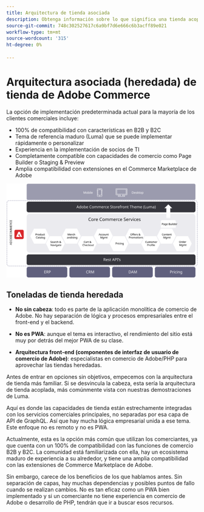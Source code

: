 ```yaml
---
title: Arquitectura de tienda asociada
description: Obtenga información sobre lo que significa una tienda acoplada en el contexto de arquitecturas de comercio de Adobe sin objetivos.
source-git-commit: 748c302527617c6a9bf7d6e666c6b3acff89e021
workflow-type: tm+mt
source-wordcount: '315'
ht-degree: 0%

---
```



# Arquitectura asociada (heredada) de tienda de Adobe Commerce

La opción de implementación predeterminada actual para la mayoría de los clientes comerciales incluye:

- 100% de compatibilidad con características en B2B y B2C
- Tema de referencia maduro (Luma) que se puede implementar rápidamente o personalizar
- Experiencia en la implementación de socios de TI
- Completamente compatible con capacidades de comercio como Page Builder o Staging &amp; Preview
- Amplia compatibilidad con extensiones en el Commerce Marketplace de Adobe

![Diagrama de una arquitectura de tienda de comercio de Adobe emparejada](../../../assets/playbooks/coupled-storefront-architecture.svg)

## Toneladas de tienda heredada

- **No sin cabeza**: todo es parte de la aplicación monolítica de comercio de Adobe. No hay separación de lógica y procesos empresariales entre el front-end y el backend.

- **No es PWA**: aunque el tema es interactivo, el rendimiento del sitio está muy por detrás del mejor PWA de su clase.

- **Arquitectura front-end (componentes de interfaz de usuario de comercio de Adobe)**: especialistas en comercio de Adobe/PHP para aprovechar las tiendas heredadas.

Antes de entrar en opciones sin objetivos, empecemos con la arquitectura de tienda más familiar. Si se desvincula la cabeza, esta sería la arquitectura de tienda acoplada, más comúnmente vista con nuestras demostraciones de Luma.

Aquí es donde las capacidades de tienda están estrechamente integradas con los servicios comerciales principales, no separadas por esa capa de API de GraphQL. Así que hay mucha lógica empresarial unida a ese tema. Este enfoque no es remoto y no es PWA.

Actualmente, esta es la opción más común que utilizan los comerciantes, ya que cuenta con un 100% de compatibilidad con las funciones de comercio B2B y B2C. La comunidad está familiarizada con ella, hay un ecosistema maduro de experiencia a su alrededor, y tiene una amplia compatibilidad con las extensiones de Commerce Marketplace de Adobe.

Sin embargo, carece de los beneficios de los que hablamos antes. Sin separación de capas, hay muchas dependencias y posibles puntos de fallo cuando se realizan cambios. No es tan eficaz como un PWA bien implementado y si un comerciante no tiene experiencia en comercio de Adobe o desarrollo de PHP, tendrán que ir a buscar esos recursos.
